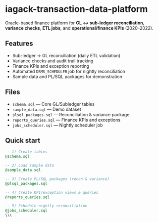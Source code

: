 # iagack-transaction-data-platform

Oracle-based finance platform for **GL ↔ sub-ledger reconciliation**, **variance checks**, **ETL jobs**, and **operational/finance KPIs** (2020–2022).

## Features
- Sub-ledger → GL reconciliation (daily ETL validation)
- Variance checks and audit trail tracking
- Finance KPIs and exception reporting
- Automated `DBMS_SCHEDULER` job for nightly reconciliation
- Sample data and PL/SQL packages for demonstration

## Files
- `schema.sql` — Core GL/Subledger tables
- `sample_data.sql` — Demo dataset
- `plsql_packages.sql` — Reconciliation & variance package
- `reports_queries.sql` — Finance KPIs and exceptions
- `jobs_scheduler.sql` — Nightly scheduler job

## Quick start

```sql
-- 1) Create tables
@schema.sql

-- 2) Load sample data
@sample_data.sql

-- 3) Create PL/SQL packages (recon & variance)
@plsql_packages.sql

-- 4) Create KPI/exception views & queries
@reports_queries.sql

-- 5) Schedule nightly reconciliation
@jobs_scheduler.sql
\\\
